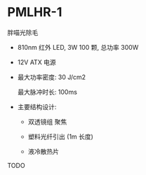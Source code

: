 # PMLHR-1
胖喵光除毛

+ 810nm 红外 LED, 3W 100 颗, 总功率 300W

+ 12V ATX 电源

+ 最大功率密度: 30 J/cm2

  最大脉冲时长: 100ms

+ 主要结构设计:

  - 双透镜组 聚焦

  - 塑料光纤引出 (1m 长度)

  - 液冷散热片


TODO
